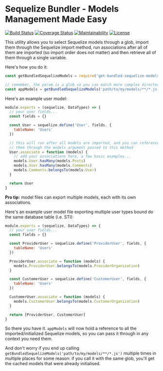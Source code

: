 # Sequelize Bundler - Models Management Made Easy
[![Build Status](https://travis-ci.org/sformisano/sequelize-bundler.svg?branch=master)](https://travis-ci.org/sformisano/sequelize-bundler)
[![Coverage Status](https://coveralls.io/repos/github/sformisano/sequelize-bundler/badge.svg)](https://coveralls.io/github/sformisano/sequelize-bundler)
[![Maintainability](https://api.codeclimate.com/v1/badges/1bf350a80be568015f10/maintainability)](https://codeclimate.com/github/sformisano/sequelize-bundler/maintainability)
[![License](https://img.shields.io/badge/License-BSD%203--Clause-blue.svg)](https://opensource.org/licenses/BSD-3-Clause)

This utility allows you to select Sequelize models through a glob, import them through the Sequelize import method, run associations after all of them are imported (so import order does not matter) and then retrieve all of them through a single variable.

Here's how you do it:

```js
const getBundledSequelizeModels = require('get-bundled-sequelize-models')

// remember, the param is a glob so you can match more complex directory/subdirectory structures
const appModels = getBundledSequelizeModels('path/to/my/models/**/*.js')
```

Here's an example user model:

```js
module.exports = (sequelize, DataTypes) => {
  // your user fields...
  const fields = {}

  const User = sequelize.define('User', fields, {
    tableName: 'Users'
  })

  // this will run after all models are imported, and you can reference any of
  // them through the models argument passed to this method
  User.associate = function (models) {
    // add your associations here, a few basic examples...
    models.User.hasMany(models.Posts)
    models.User.hasMany(models.Comments)
    models.Comments.belongsTo(models.User)
  }

  return User
}
```

**Pro tip:** model files can export multiple models, each with its own associations.

Here's an example user model file exporting multiple user types bound do the same
database table (i.e. STI):

```js
module.exports = (sequelize, DataTypes) => {
  // your user fields...
  const fields = {}

  const ProviderUser = sequelize.define('ProviderUser', fields, {
    tableName: 'Users'
  })

  ProviderUser.associate = function (models) {
    models.ProviderUser.belongsTo(models.ProviderOrganization)
  }

  const CustomerUser = sequelize.define('CustomerUser', fields, {
    tableName: 'Users'
  })

  CustomerUser.associate = function (models) {
    models.CustomerUser.belongsTo(models.CustomerOrganization)
  }

  return [ProviderUser, CustomerUser]
}
```

So there you have it. `appModels` will now hold a reference to all the imported/initialized
Sequelize models, so you can pass it through in any context you need them.

And don't worry if you end up calling `getBundledSequelizeModels('path/to/my/models/**/*.js')`
multiple times in multiple places for some reason: if you call it with the same glob,
you'll get the cached models that were already initialised.
